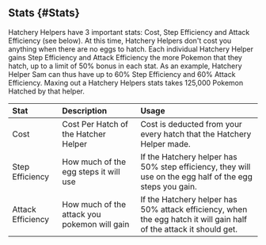 ## Stats {#Stats}
Hatchery Helpers have 3 important stats: Cost, Step Efficiency and Attack Efficiency (see below).
At this time, Hatchery Helpers don't cost you anything when there are no eggs to hatch.
Each individual Hatchery Helper gains Step Efficiency and Attack Efficiency the more Pokemon that they hatch, up to a limit of 50% bonus in each stat.
As an example, Hatchery Helper Sam can thus have up to 60% Step Efficiency and 60% Attack Efficiency.
Maxing out a Hatchery Helpers stats takes 125,000 Pokemon Hatched by that helper.

Stat | Description | Usage
:--- | :--- | :---
Cost | Cost Per Hatch of the Hatcher Helper | Cost is deducted from your every hatch that the Hatchery Helper made.
Step Efficiency | How much of the egg steps it will use | If the Hatchery helper has 50% step efficiency, they will use on the egg half of the egg steps you gain.
Attack Efficiency | How much of the attack you pokemon will gain | If the Hatchery helper has 50% attack efficiency, when the egg hatch it will gain half of the attack it should get.